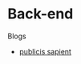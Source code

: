 # Back-end

Blogs

- [publicis sapient](https://blog.engineering.publicissapient.fr/category/back/)
